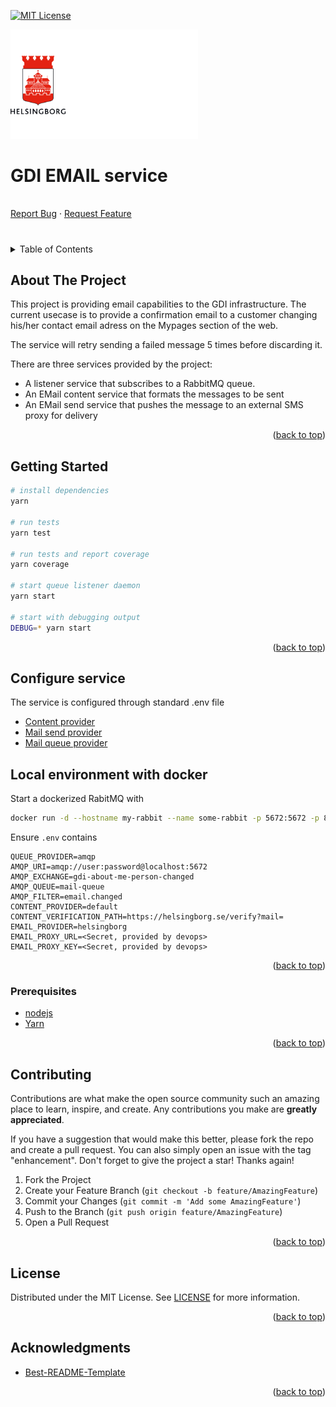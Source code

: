 <!-- Improved compatibility of back to top link: See: https://github.com/othneildrew/Best-README-Template/pull/73 -->

<a name="readme-top"></a>

<!--
*** Thanks for checking out the Best-README-Template. If you have a suggestion
*** that would make this better, please fork the repo and create a pull request
*** or simply open an issue with the tag "enhancement".
*** Don't forget to give the project a star!
*** Thanks again! Now go create something AMAZING! :D
-->

<!-- PROJECT SHIELDS -->
<!--
*** I'm using markdown "reference style" links for readability.
*** Reference links are enclosed in brackets [ ] instead of parentheses ( ).
*** See the bottom of this document for the declaration of the reference variables
*** for contributors-url, forks-url, etc. This is an optional, concise syntax you may use.
*** https://www.markdownguide.org/basic-syntax/#reference-style-links
-->

[![MIT License][license-shield]][license-url]

<p>
  <a href="https://github.com/helsingborg-stad/gdi-template">
    <img src="docs/images/hbg-github-logo-combo.png" alt="Logo" width="300">
  </a>
</p>
<h1>GDI EMAIL service</h1>
<p>
  <br />
  <a href="https://github.com/helsingborg-stad/gdi-template/issues">Report Bug</a>
  ·
  <a href="https://github.com/helsingborg-stad/gdi-template/issues">Request Feature</a>
</p>

#

<!-- TABLE OF CONTENTS -->
<details>
  <summary>Table of Contents</summary>
  <ol>
    <li>
      <a href="#about-the-project">About The Project</a>
    </li>
    <li>
      <a href="#getting-started">Getting Started</a>
      <ul>
        <li><a href="#prerequisites">Prerequisites</a></li>
      </ul>
    </li>
    <li><a href="#roadmap">Roadmap</a></li>
    <li><a href="#contributing">Contributing</a></li>
    <li><a href="#license">License</a></li>
    <li><a href="#acknowledgments">Acknowledgments</a></li>
  </ol>
</details>

<!-- ABOUT THE PROJECT -->

## About The Project

This project is providing email capabilities to the GDI infrastructure. The current usecase is to provide a confirmation email to
a customer changing his/her contact email adress on the Mypages section of the web.

The service will retry sending a failed message 5 times before discarding it.

There are three services provided by the project:

- A listener service that subscribes to a RabbitMQ queue.
- An EMail content service that formats the messages to be sent
- An EMail send service that pushes the message to an external SMS proxy for delivery

<p align="right">(<a href="#readme-top">back to top</a>)</p>

<!-- GETTING STARTED -->

## Getting Started

```sh
# install dependencies
yarn

# run tests
yarn test

# run tests and report coverage
yarn coverage

# start queue listener daemon
yarn start

# start with debugging output
DEBUG=* yarn start

```

<p align="right">(<a href="#readme-top">back to top</a>)</p>

## Configure service

The service is configured through standard .env file

- [Content provider](src/services/content/README.MD)
- [Mail send provider](src/services/email/README.MD)
- [Mail queue provider](src/services/queue/README.MD)

## Local environment with docker

Start a dockerized RabitMQ with

```sh
docker run -d --hostname my-rabbit --name some-rabbit -p 5672:5672 -p 888:15672 -e RABBITMQ_DEFAULT_USER=user -e RABBITMQ_DEFAULT_PASS=password rabbitmq:3-management
```

Ensure `.env` contains

```env
QUEUE_PROVIDER=amqp
AMQP_URI=amqp://user:password@localhost:5672
AMQP_EXCHANGE=gdi-about-me-person-changed
AMQP_QUEUE=mail-queue
AMQP_FILTER=email.changed
CONTENT_PROVIDER=default
CONTENT_VERIFICATION_PATH=https://helsingborg.se/verify?mail=
EMAIL_PROVIDER=helsingborg
EMAIL_PROXY_URL=<Secret, provided by devops>
EMAIL_PROXY_KEY=<Secret, provided by devops>
```

<p align="right">(<a href="#readme-top">back to top</a>)</p>

### Prerequisites

- [nodejs](https://nodejs.org/en/)
- [Yarn](https://classic.yarnpkg.com/lang/en/docs/install)

<p align="right">(<a href="#readme-top">back to top</a>)</p>

<!-- CONTRIBUTING -->

## Contributing

Contributions are what make the open source community such an amazing place to learn, inspire, and create. Any contributions you make are **greatly appreciated**.

If you have a suggestion that would make this better, please fork the repo and create a pull request. You can also simply open an issue with the tag "enhancement".
Don't forget to give the project a star! Thanks again!

1. Fork the Project
2. Create your Feature Branch (`git checkout -b feature/AmazingFeature`)
3. Commit your Changes (`git commit -m 'Add some AmazingFeature'`)
4. Push to the Branch (`git push origin feature/AmazingFeature`)
5. Open a Pull Request

<p align="right">(<a href="#readme-top">back to top</a>)</p>

<!-- LICENSE -->

## License

Distributed under the MIT License. See [LICENSE](LICENSE) for more information.

<p align="right">(<a href="#readme-top">back to top</a>)</p>

<!-- ACKNOWLEDGMENTS -->

## Acknowledgments

- [Best-README-Template](https://github.com/othneildrew/Best-README-Template)

<p align="right">(<a href="#readme-top">back to top</a>)</p>

<!-- MARKDOWN LINKS & IMAGES -->
<!-- https://www.markdownguide.org/basic-syntax/#reference-style-links -->

[license-shield]: https://img.shields.io/github/license/helsingborg-stad/gdi-template.svg?style=for-the-badge
[license-url]: https://github.com/helsingborg-stad/gdi-template/blob/master/LICENSE.txt
